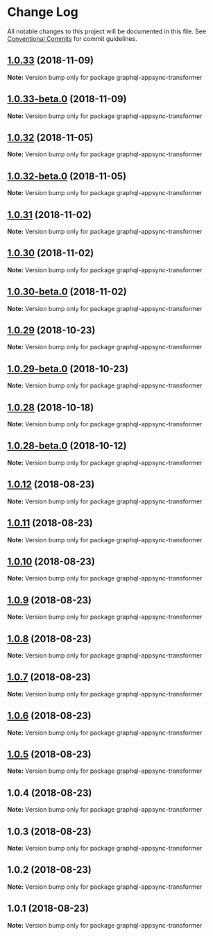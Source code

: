 # Change Log

All notable changes to this project will be documented in this file.
See [Conventional Commits](https://conventionalcommits.org) for commit guidelines.

<a name="1.0.33"></a>
## [1.0.33](https://github.com/aws-amplify/amplify-cli/compare/graphql-appsync-transformer@1.0.33-beta.0...graphql-appsync-transformer@1.0.33) (2018-11-09)




**Note:** Version bump only for package graphql-appsync-transformer

<a name="1.0.33-beta.0"></a>
## [1.0.33-beta.0](https://github.com/aws-amplify/amplify-cli/compare/graphql-appsync-transformer@1.0.12...graphql-appsync-transformer@1.0.33-beta.0) (2018-11-09)




**Note:** Version bump only for package graphql-appsync-transformer

<a name="1.0.32"></a>
## [1.0.32](https://github.com/aws-amplify/amplify-cli/compare/graphql-appsync-transformer@1.0.32-beta.0...graphql-appsync-transformer@1.0.32) (2018-11-05)




**Note:** Version bump only for package graphql-appsync-transformer

<a name="1.0.32-beta.0"></a>
## [1.0.32-beta.0](https://github.com/aws-amplify/amplify-cli/compare/graphql-appsync-transformer@1.0.12...graphql-appsync-transformer@1.0.32-beta.0) (2018-11-05)




**Note:** Version bump only for package graphql-appsync-transformer

<a name="1.0.31"></a>
## [1.0.31](https://github.com/aws-amplify/amplify-cli/compare/graphql-appsync-transformer@1.0.12...graphql-appsync-transformer@1.0.31) (2018-11-02)




**Note:** Version bump only for package graphql-appsync-transformer

<a name="1.0.30"></a>
## [1.0.30](https://github.com/aws-amplify/amplify-cli/compare/graphql-appsync-transformer@1.0.30-beta.0...graphql-appsync-transformer@1.0.30) (2018-11-02)




**Note:** Version bump only for package graphql-appsync-transformer

<a name="1.0.30-beta.0"></a>
## [1.0.30-beta.0](https://github.com/aws-amplify/amplify-cli/compare/graphql-appsync-transformer@1.0.12...graphql-appsync-transformer@1.0.30-beta.0) (2018-11-02)




**Note:** Version bump only for package graphql-appsync-transformer

<a name="1.0.29"></a>
## [1.0.29](https://github.com/aws-amplify/amplify-cli/compare/graphql-appsync-transformer@1.0.29-beta.0...graphql-appsync-transformer@1.0.29) (2018-10-23)




**Note:** Version bump only for package graphql-appsync-transformer

<a name="1.0.29-beta.0"></a>
## [1.0.29-beta.0](https://github.com/aws-amplify/amplify-cli/compare/graphql-appsync-transformer@1.0.12...graphql-appsync-transformer@1.0.29-beta.0) (2018-10-23)




**Note:** Version bump only for package graphql-appsync-transformer

<a name="1.0.28"></a>
## [1.0.28](https://github.com/aws-amplify/amplify-cli/compare/graphql-appsync-transformer@1.0.28-beta.0...graphql-appsync-transformer@1.0.28) (2018-10-18)




**Note:** Version bump only for package graphql-appsync-transformer

<a name="1.0.28-beta.0"></a>
## [1.0.28-beta.0](https://github.com/aws-amplify/amplify-cli/compare/graphql-appsync-transformer@1.0.12...graphql-appsync-transformer@1.0.28-beta.0) (2018-10-12)




**Note:** Version bump only for package graphql-appsync-transformer

<a name="1.0.12"></a>
## [1.0.12](https://github.com/aws-amplify/amplify-cli/compare/graphql-appsync-transformer@1.0.11...graphql-appsync-transformer@1.0.12) (2018-08-23)




**Note:** Version bump only for package graphql-appsync-transformer

<a name="1.0.11"></a>
## [1.0.11](https://github.com/aws-amplify/amplify-cli/compare/graphql-appsync-transformer@1.0.10...graphql-appsync-transformer@1.0.11) (2018-08-23)




**Note:** Version bump only for package graphql-appsync-transformer

<a name="1.0.10"></a>
## [1.0.10](https://github.com/aws-amplify/amplify-cli/compare/graphql-appsync-transformer@1.0.9...graphql-appsync-transformer@1.0.10) (2018-08-23)




**Note:** Version bump only for package graphql-appsync-transformer

<a name="1.0.9"></a>
## [1.0.9](https://github.com/aws-amplify/amplify-cli/compare/graphql-appsync-transformer@1.0.8...graphql-appsync-transformer@1.0.9) (2018-08-23)




**Note:** Version bump only for package graphql-appsync-transformer

<a name="1.0.8"></a>
## [1.0.8](https://github.com/aws-amplify/amplify-cli/compare/graphql-appsync-transformer@1.0.7...graphql-appsync-transformer@1.0.8) (2018-08-23)




**Note:** Version bump only for package graphql-appsync-transformer

<a name="1.0.7"></a>
## [1.0.7](https://github.com/aws-amplify/amplify-cli/compare/graphql-appsync-transformer@1.0.6...graphql-appsync-transformer@1.0.7) (2018-08-23)




**Note:** Version bump only for package graphql-appsync-transformer

<a name="1.0.6"></a>
## [1.0.6](https://github.com/aws-amplify/amplify-cli/compare/graphql-appsync-transformer@1.0.5...graphql-appsync-transformer@1.0.6) (2018-08-23)




**Note:** Version bump only for package graphql-appsync-transformer

<a name="1.0.5"></a>
## [1.0.5](https://github.com/aws-amplify/amplify-cli/compare/graphql-appsync-transformer@1.0.4...graphql-appsync-transformer@1.0.5) (2018-08-23)




**Note:** Version bump only for package graphql-appsync-transformer

<a name="1.0.4"></a>
## 1.0.4 (2018-08-23)




**Note:** Version bump only for package graphql-appsync-transformer

<a name="1.0.3"></a>
## 1.0.3 (2018-08-23)




**Note:** Version bump only for package graphql-appsync-transformer

<a name="1.0.2"></a>
## 1.0.2 (2018-08-23)




**Note:** Version bump only for package graphql-appsync-transformer

<a name="1.0.1"></a>
## 1.0.1 (2018-08-23)




**Note:** Version bump only for package graphql-appsync-transformer
